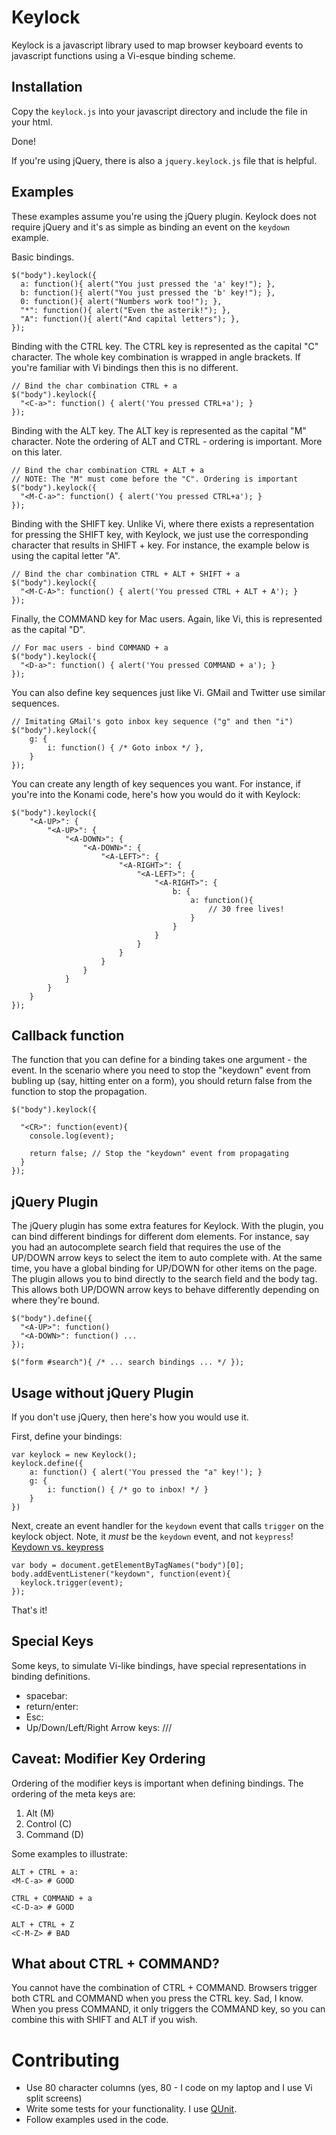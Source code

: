 Keylock
=======

Keylock is a javascript library used to map browser keyboard events to
javascript functions using a Vi-esque binding scheme.


Installation
------------

Copy the <code>keylock.js</code> into your javascript directory and include the
file in your html.

Done!

If you're using jQuery, there is also a <code>jquery.keylock.js</code> file
that is helpful.

Examples
--------

These examples assume you're using the jQuery plugin. Keylock does not require
jQuery and it's as simple as binding an event on the <code>keydown</code>
example.

Basic bindings.

    $("body").keylock({
      a: function(){ alert("You just pressed the 'a' key!"); },
      b: function(){ alert("You just pressed the 'b' key!"); },
      0: function(){ alert("Numbers work too!"); },
      "*": function(){ alert("Even the asterik!"); },
      "A": function(){ alert("And capital letters"); },
    });

Binding with the CTRL key. The CTRL key is represented as the capital "C"
character. The whole key combination is wrapped in angle brackets. If you're
familiar with Vi bindings then this is no different.

    // Bind the char combination CTRL + a
    $("body").keylock({
      "<C-a>": function() { alert('You pressed CTRL+a'); }
    });

Binding with the ALT key. The ALT key is represented as the capital "M"
character. Note the ordering of ALT and CTRL - ordering is important. More on
this later.

    // Bind the char combination CTRL + ALT + a
    // NOTE: The "M" must come before the "C". Ordering is important
    $("body").keylock({
      "<M-C-a>": function() { alert('You pressed CTRL+a'); }
    });

Binding with the SHIFT key. Unlike Vi, where there exists a representation for
pressing the SHIFT key, with Keylock, we just use the corresponding character
that results in SHIFT + key. For instance, the example below is using the
capital letter "A".

    // Bind the char combination CTRL + ALT + SHIFT + a
    $("body").keylock({
      "<M-C-A>": function() { alert('You pressed CTRL + ALT + A'); }
    });

Finally, the COMMAND key for Mac users. Again, like Vi, this is represented as
the capital "D".

    // For mac users - bind COMMAND + a
    $("body").keylock({
      "<D-a>": function() { alert('You pressed COMMAND + a'); }
    });

You can also define key sequences just like Vi. GMail and Twitter use similar
sequences.

    // Imitating GMail's goto inbox key sequence ("g" and then "i")
    $("body").keylock({
        g: {
            i: function() { /* Goto inbox */ },
        }
    });

You can create any length of key sequences you want. For instance, if you're
into the Konami code, here's how you would do it with Keylock:

    $("body").keylock({
        "<A-UP>": {
            "<A-UP>": {
                "<A-DOWN>": {
                    "<A-DOWN>": {
                        "<A-LEFT>": {
                            "<A-RIGHT>": {
                                "<A-LEFT>": {
                                    "<A-RIGHT>": {
                                        b: {
                                            a: function(){
                                                // 30 free lives!
                                            }
                                        }
                                    }
                                }
                            }
                        }
                    }
                }
            }
        }
    });


Callback function
-----------------

The function that you can define for a binding takes one argument - the event.
In the scenario where you need to stop the "keydown" event from bubling up
(say, hitting enter on a form), you should return false from the function to
stop the propagation.

    $("body").keylock({

      "<CR>": function(event){
        console.log(event);

        return false; // Stop the "keydown" event from propagating
      }
    });

jQuery Plugin
-------------

The jQuery plugin has some extra features for Keylock. With the plugin, you can
bind different bindings for different dom elements. For instance, say you had
an autocomplete search field that requires the use of the UP/DOWN arrow keys to
select the item to auto complete with. At the same time, you have a global
binding for UP/DOWN for other items on the page. The plugin allows you to bind
directly to the search field and the body tag. This allows both UP/DOWN arrow
keys to behave differently depending on where they're bound.

    $("body").define({
      "<A-UP>": function()
      "<A-DOWN>": function() ...
    });

    $("form #search"){ /* ... search bindings ... */ });

Usage without jQuery Plugin
---------------------------

If you don't use jQuery, then here's how you would use it.

First, define your bindings:

    var keylock = new Keylock();
    keylock.define({
        a: function() { alert('You pressed the "a" key!'); }
        g: {
            i: function() { /* go to inbox! */ }
        }
    })

Next, create an event handler for the <code>keydown</code> event that calls <code>trigger</code> on
the keylock object. Note, it *must* be the <code>keydown</code> event, and not <code>keypress</code>! [Keydown vs. keypress][1]

    var body = document.getElementByTagNames("body")[0];
    body.addEventListener("keydown", function(event){
      keylock.trigger(event);
    });

That's it!


Special Keys
------------

Some keys, to simulate Vi-like bindings, have special representations in
binding definitions.

* spacebar: <Space>
* return/enter: <CR>
* Esc: <Esc>
* Up/Down/Left/Right Arrow keys: <A-UP>/<A-DOWN>/<A-LEFT>/<A-RIGHT>


Caveat: Modifier Key Ordering
-----------------------------

Ordering of the modifier keys is important when defining bindings. The ordering of the meta keys are:

1. Alt (M)
2. Control (C)
3. Command (D)

Some examples to illustrate:

    ALT + CTRL + a:
    <M-C-a> # GOOD

    CTRL + COMMAND + a
    <C-D-a> # GOOD

    ALT + CTRL + Z
    <C-M-Z> # BAD

What about CTRL + COMMAND?
--------------------------
You cannot have the combination of CTRL + COMMAND. Browsers trigger both CTRL
and COMMAND when you press the CTRL key. Sad, I know. When you press COMMAND,
it only triggers the COMMAND key, so you can combine this with SHIFT and ALT if
you wish.


Contributing
============

* Use 80 character columns (yes, 80 - I code on my laptop and I use Vi split
screens)
* Write some tests for your functionality. I use [QUnit][2].
* Follow examples used in the code.


[1]: http://ejohn.org/blog/keypress-in-safari-31/
[2]: http://docs.jquery.com/Qunit
